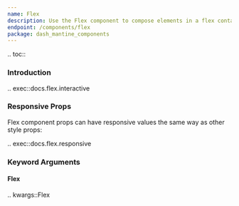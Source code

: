 ```yaml
---
name: Flex
description: Use the Flex component to compose elements in a flex container.
endpoint: /components/flex
package: dash_mantine_components
---
```


.. toc::

### Introduction

.. exec::docs.flex.interactive
   


### Responsive Props

Flex component props can have responsive values the same way as other style props:

.. exec::docs.flex.responsive

### Keyword Arguments

#### Flex

.. kwargs::Flex
